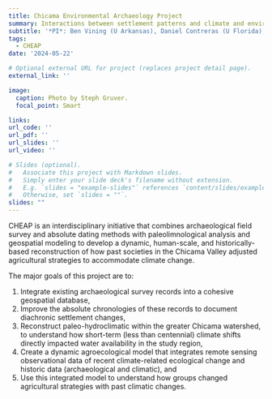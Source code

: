 ```yaml
---
title: Chicama Environmental Archaeology Project
summary: Interactions between settlement patterns and climate and environmental change on Peru's North Coast.
subtitle: '*PI*: Ben Vining (U Arkansas), Daniel Contreras (U Florida), Aubrey Hillman (SUNY Albany), Augusto Bazán (Fundación Wiese)'
tags:
  - CHEAP
date: '2024-05-22'

# Optional external URL for project (replaces project detail page).
external_link: ''

image:
  caption: Photo by Steph Gruver.
  focal_point: Smart

links:
url_code: ''
url_pdf: ''
url_slides: ''
url_video: ''

# Slides (optional).
#   Associate this project with Markdown slides.
#   Simply enter your slide deck's filename without extension.
#   E.g. `slides = "example-slides"` references `content/slides/example-slides.md`.
#   Otherwise, set `slides = ""`.
slides: ""
---
```


CHEAP is an interdisciplinary initiative that combines archaeological field survey and absolute dating methods with paleolimnological analysis and geospatial modeling to develop a dynamic, human-scale, and historically-based reconstruction of how past societies in the Chicama Valley adjusted agricultural strategies to accommodate climate change.  

The major goals of this project are to:
1)	Integrate existing archaeological survey records into a cohesive geospatial database,
2)	Improve the absolute chronologies of these records to document diachronic settlement changes, 
3)	Reconstruct paleo-hydroclimatic within the greater Chicama watershed, to understand how short-term (less than centennial) climate shifts directly impacted water availability in the study region,  
4)	Create a dynamic agroecological model that integrates remote sensing observational data of recent climate-related ecological change and historic data (archaeological and climatic), and
5)	Use this integrated model to understand how groups changed agricultural strategies with past climatic changes.   

